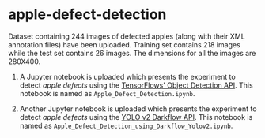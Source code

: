 # apple-defect-detection
Dataset containing 244 images of defected apples (along with their XML annotation files) have been uploaded. Training set contains 218 images while the test set contains 26 images. The dimensions for all the images are 280X400. 

1. A Jupyter notebook is uploaded which presents the experiment to detect *apple defects* using the [TensorFlows' Object Detection API](https://github.com/tensorflow/models/tree/master/research/object_detection). This notebook is named as `Apple_Defect_Detection.ipynb`.

2. Another Jupyter notebook is uploaded which presents the experiment to detect *apple defects* using the [YOLO v2 Darkflow API](https://github.com/thtrieu/darkflow). This notebook is named as `Apple_Defect_Detection_using_Darkflow_Yolov2.ipynb`.
